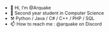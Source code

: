 - 👋 Hi, I’m @Arquake
- 📖 Second year student in Computer Science 
- ⚒️ Python / Java / C# / C++ / PHP / SQL
- 📫 How to reach me : @arquake on Discord
